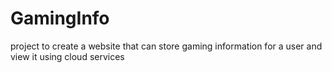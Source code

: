 # GamingInfo
project to create a website that can store gaming information for a user and view it using cloud services
